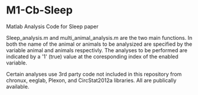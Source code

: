 # M1-Cb-Sleep
Matlab Analysis Code for Sleep paper

Sleep_analysis.m and multi_animal_analysis.m are the two main functions.
In both the name of the animal or animals to be analysized are specified by the variable animal and animals respectivly.
The analyses to be performed are indicated by a '1' (true) value at the coresponding index of the enabled variable.

Certain analyses use 3rd party code not included in this repository from chronux, eeglab, Plexon, and CircStat2012a libraries.
All are publically available.
